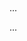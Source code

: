 ···
<template>
  <div>
    <k-job :label1="label1" :inputLable="inputLable" :headers="table.headers" :datas='table.dataList' :total='table.total' @on-page-change='onPageChange'></k-job>
  </div>
</template>

<script>
import k2Job from '@/components/k2-job'

export default {
  name: 'service-jobs',
  components: {
    'k-job': k2Job
  },
  mounted () {
    this.addData()
  },
  data () {
    return {
      label1: '服务作业',
      inputLable: '分析作业',
      table: {
        headers: [
          { title: '序号', type: 'index', width: 80 },
          { title: '作业编号', key: 'jobId' },
          { title: '启动时间', key: 'startTimeFormat' },
          { title: '结束时间', key: 'endTimeFormat' },
          { title: '运行进度', key: 'progress' },
          { title: '运行状态', key: 'status' },
          { title: '运行结果', key: 'result' },
          { title: '执行者', key: 'runForUserName' },
          { title: '操作',
            width: 140,
            render: (h, params) => {
              if (params.row.resultHdfsUrl == null || params.row.resultHdfsUrl === '') {
                if (params.row.progress === '100.00%') {
                  return h('div', [
                    h('a', {
                      style: {
                        marginRight: '5px',
                        color: '#c5c8ce'
                      },
                      on: {
                      }
                    }, '下载'),
                    h('a', {
                      style: {
                        marginRight: '5px',
                        color: '#c5c8ce'
                      },
                      on: {
                      }
                    }, '停止'),
                    h('a', {
                      style: {
                        color: 'grey'
                      },
                      on: {
                        click: () => {
                          this.remove(params.index)
                        }
                      }
                    }, '删除')
                  ])
                } else {
                  return h('div', [
                    h('a', {
                      style: {
                        marginRight: '5px',
                        color: '#c5c8ce'
                      },
                      on: {
                      }
                    }, '下载'),
                    h('a', {
                      style: {
                        marginRight: '5px'
                      },
                      on: {
                        click: () => {
                          this.stop(params)
                        }
                      }
                    }, '停止'),
                    h('a', {
                      style: {
                        color: '#c5c8ce'
                      },
                      on: {
                      }
                    }, '删除')
                  ])
                }
              } else {
                if (params.row.progress === '100.00%') {
                  return h('div', [
                    h('a', {
                      style: {
                        marginRight: '5px'
                      },
                      on: {
                        click: () => {
                          this.download(params)
                        }
                      }
                    }, '下载'),
                    h('a', {
                      style: {
                        marginRight: '5px',
                        color: '#c5c8ce'
                      },
                      on: {
                      }
                    }, '停止'),
                    h('a', {
                      style: {
                        color: 'grey'
                      },
                      on: {
                        click: () => {
                          this.remove(params.index)
                        }
                      }
                    }, '删除')
                  ])
                } else {
                  return h('div', [
                    h('a', {
                      style: {
                        marginRight: '5px'
                      },
                      on: {
                        click: () => {
                          this.download(params)
                        }
                      }
                    }, '下载'),
                    h('a', {
                      style: {
                        marginRight: '5px'
                      },
                      on: {
                        click: () => {
                          this.stop(params)
                        }
                      }
                    }, '停止'),
                    h('a', {
                      style: {
                        color: '#c5c8ce'
                      },
                      on: {
                      }
                    }, '删除')
                  ])
                }
              }
            }
          }
        ],
        dataList: [],
        pageNo: 1,
        pageSize: 10,
        total: 7
      }
    }
  },
  methods: {
    onPageChange (pageNo, pageSize) {
      this.table.tableLoading = true
      this.table.pageNo = pageNo
      this.table.pageSize = pageSize
      this.reloadTable()
    },
    addData () {
      var obj = JSON.parse('[{"appTypeId":null,"endTime":1545989357000,"endTimeFormat":"2018-12-28 17:29:17","id":52,"jobId":30283,"message":"当前服务下有正在运行的作业.","msCategoryName":null,"msName":null,"progress":"100.00%","result":"FAILED","resultHdfsUrl":null,"runForUserName":"tadmin_goldwind","serviceId":null,"startTime":1545989357000,"startTimeFormat":"2018-12-28 17:29:17","status":"FINISHED"},{"appTypeId":null,"endTime":1545989249000,"endTimeFormat":"2018-12-28 17:27:29","id":52,"jobId":30282,"message":"当前服务下有正在运行的作业.","msCategoryName":null,"msName":null,"progress":"100.00%","result":"FAILED","resultHdfsUrl":null,"runForUserName":"tadmin_goldwind","serviceId":null,"startTime":1545989249000,"startTimeFormat":"2018-12-28 17:27:29","status":"FINISHED"},{"appTypeId":null,"endTime":1546761069000,"endTimeFormat":"2019-01-06 15:51:09","id":52,"jobId":30278,"message":null,"msCategoryName":null,"msName":null,"progress":"100.00%","result":"FAILED","resultHdfsUrl":null,"runForUserName":"tadmin_goldwind","serviceId":null,"startTime":1545987708000,"startTimeFormat":"2018-12-28 17:01:48","status":"FINISHED"},{"appTypeId":null,"endTime":1545757447000,"endTimeFormat":"2018-12-26 01:04:07","id":52,"jobId":30179,"message":"没有输出结果。\\r\\n没有抽取结果。","msCategoryName":null,"msName":null,"progress":"100.00%","result":"SUCCESS","resultHdfsUrl":null,"runForUserName":"liuxiaoxuan","serviceId":null,"startTime":1545757200000,"startTimeFormat":"2018-12-26 01:00:00","status":"FINISHED"},{"appTypeId":null,"endTime":1545632233000,"endTimeFormat":"2018-12-24 14:17:13","id":52,"jobId":30162,"message":"没有输出结果。\\r\\n没有抽取结果。","msCategoryName":null,"msName":null,"progress":"100.00%","result":"SUCCESS","resultHdfsUrl":null,"runForUserName":"liuxiaoxuan","serviceId":null,"startTime":1545631686000,"startTimeFormat":"2018-12-24 14:08:06","status":"FINISHED"},{"appTypeId":null,"endTime":1545616472000,"endTimeFormat":"2018-12-24 09:54:32","id":52,"jobId":30151,"message":"   ","msCategoryName":null,"msName":null,"progress":"100.00%","result":"SUCCESS","resultHdfsUrl":"/md4x/service_52/30151/20181224094954518/PREPROCESSING/operation1","runForUserName":"liuxiaoxuan","serviceId":null,"startTime":1545616194000,"startTimeFormat":"2018-12-24 09:49:54","status":"FINISHED"},{"appTypeId":null,"endTime":1545616061000,"endTimeFormat":"2018-12-24 09:47:41","id":52,"jobId":30150,"message":"没有输出结果。\\r\\n没有抽取结果。","msCategoryName":null,"msName":null,"progress":"100.00%","result":"SUCCESS","resultHdfsUrl":null,"runForUserName":"liuxiaoxuan","serviceId":null,"startTime":1545615979000,"startTimeFormat":"2018-12-24 09:46:19","status":"FINISHED"}]')
      this.table.dataList = obj
    }
  }
}
</script>

<style scoped>

</style>
···
